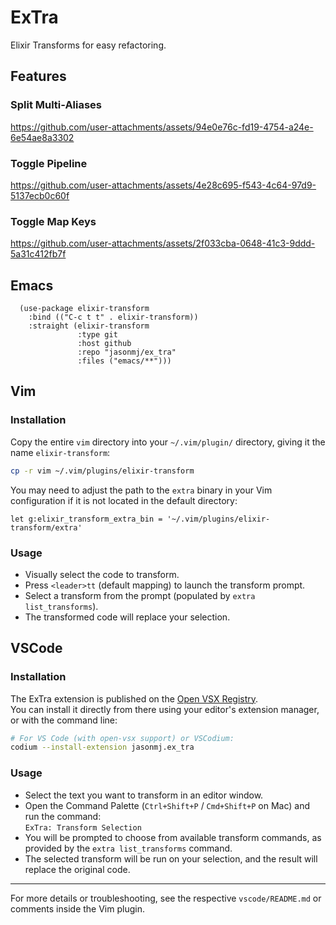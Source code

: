 # ExTra

Elixir Transforms for easy refactoring.

## Features

### Split Multi-Aliases

https://github.com/user-attachments/assets/94e0e76c-fd19-4754-a24e-6e54ae8a3302

### Toggle Pipeline

https://github.com/user-attachments/assets/4e28c695-f543-4c64-97d9-5137ecb0c60f

### Toggle Map Keys

https://github.com/user-attachments/assets/2f033cba-0648-41c3-9ddd-5a31c412fb7f

## Emacs

```emacs-lisp
  (use-package elixir-transform
    :bind (("C-c t t" . elixir-transform))
    :straight (elixir-transform
               :type git
               :host github
               :repo "jasonmj/ex_tra"
               :files ("emacs/**")))
```

## Vim

### Installation

Copy the entire `vim` directory into your `~/.vim/plugin/` directory, giving it the name `elixir-transform`:

```sh
cp -r vim ~/.vim/plugins/elixir-transform
```

You may need to adjust the path to the `extra` binary in your Vim configuration if it is not located in the default directory:

```vim
let g:elixir_transform_extra_bin = '~/.vim/plugins/elixir-transform/extra'
```

### Usage

- Visually select the code to transform.
- Press `<leader>tt` (default mapping) to launch the transform prompt.
- Select a transform from the prompt (populated by `extra list_transforms`).
- The transformed code will replace your selection.

## VSCode

### Installation

The ExTra extension is published on the [Open VSX Registry](https://open-vsx.org/).  
You can install it directly from there using your editor's extension manager, or with the command line:

```sh
# For VS Code (with open-vsx support) or VSCodium:
codium --install-extension jasonmj.ex_tra
```

### Usage

- Select the text you want to transform in an editor window.
- Open the Command Palette (`Ctrl+Shift+P` / `Cmd+Shift+P` on Mac) and run the command:  
  `ExTra: Transform Selection`
- You will be prompted to choose from available transform commands, as provided by the `extra list_transforms` command.
- The selected transform will be run on your selection, and the result will replace the original code.

---

For more details or troubleshooting, see the respective `vscode/README.md` or comments inside the Vim plugin.
